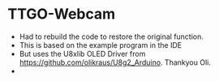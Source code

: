 # TTGO-Webcam
+ Had to rebuild the code to restore the original function.
+ This is based on the example program in the IDE
+ But uses the U8xlib OLED Driver from https://github.com/olikraus/U8g2_Arduino.  Thankyou Oli.
+ 
